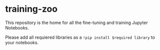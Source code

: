 # training-zoo

This repository is the home for all the fine-tuning and training Jupyter Notebooks.

Please add all requiered libraries as a `!pip install $required library` to your notebooks.